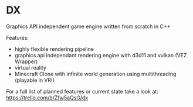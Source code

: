 # DX
Graphics API independent game engine written from scratch in C++

Features:
 - highly flexible rendering pipeline
 - graphics api independant rendering engine with d3d11 and vulkan (VEZ Wrapper)
 - virtual reality
 - Minecraft Clone with infinite world generation using multithreading (playable in VR!)
 
 For a full list of planned features or current state take a look at:
 https://trello.com/b/Zfw5aQsO/dx
